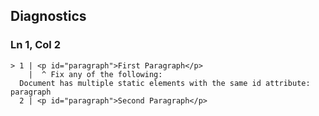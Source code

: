 ## Diagnostics
### Ln 1, Col 2
```marko
> 1 | <p id="paragraph">First Paragraph</p>
    |  ^ Fix any of the following:
  Document has multiple static elements with the same id attribute: paragraph
  2 | <p id="paragraph">Second Paragraph</p>
```

